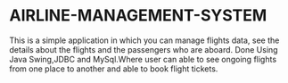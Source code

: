 # AIRLINE-MANAGEMENT-SYSTEM
This is a simple application in which you can manage flights data, see the details about the flights and the passengers who are aboard.
Done Using Java Swing,JDBC and MySql.Where user can able to see ongoing flights from one place to another and able to book flight tickets.
